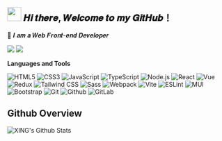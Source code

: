 <h2 ><img src="https://cdn.jsdelivr.net/gh/dmego/images/img/Hi.gif" height="32" /> 𝑯𝒊 𝒕𝒉𝒆𝒓𝒆, 𝑾𝒆𝒍𝒄𝒐𝒎𝒆 𝒕𝒐 𝒎𝒚 𝑮𝒊𝒕𝑯𝒖𝒃！</h2>

🤝 𝑰 𝒂𝒎 𝒂 𝑾𝒆𝒃 𝑭𝒓𝒐𝒏𝒕-𝒆𝒏𝒅 𝑫𝒆𝒗𝒆𝒍𝒐𝒑𝒆𝒓

<p> 
    <a href= "https://www.linkedin.com/in/hsin-ju-hsieh"><img src="https://img.shields.io/badge/-Linkedin-blue?style=flat&logo=Linkedin&logoColor=white&link="https://www.linkedin.com/in/hsin-ju-hsieh"/></a>
    <a href= "mailto:jackjohnton789@gmail.com"><img src="https://img.shields.io/badge/-Gmail-c14438?style=flat&logo=gmail&logoColor=white&link=mailto:jackjohnton789@gmail.com"/></a>
</p>

**Languages and Tools**

![HTML5](https://img.shields.io/badge/-HTML5-000000?style=flat&logo=html5)
![CSS3](https://img.shields.io/badge/-CSS-000000?style=flat&logo=css3)
![JavaScript](https://img.shields.io/badge/-JavaScript-000000?style=flat&logo=javascript)
![TypeScript](https://img.shields.io/badge/-TypeScript-000000?style=flat&logo=typeScript)
![Node.js](https://img.shields.io/badge/-Node.js-000000?style=flat&logo=node.js)
![React](https://img.shields.io/badge/-React-000000?style=flat&logo=react)
![Vue](https://img.shields.io/badge/-Vue-000000?style=flat&logo=vuedotjs)
![Redux](https://img.shields.io/badge/-Redux-000000?style=flat&logo=redux)
![Tailwind CSS](https://img.shields.io/badge/-TailwindCSS-000000?style=flat&logo=tailwindCss)
![Sass](https://img.shields.io/badge/-Sass-000000?style=flat&logo=sass)
![Webpack](https://img.shields.io/badge/-Webpack-000000?style=flat&logo=webpack)
![Vite](https://img.shields.io/badge/-Vite-000000?style=flat&logo=vite)
![ESLint](https://img.shields.io/badge/-ESLint-000000?style=flat&logo=ESLint)
![MUI](https://img.shields.io/badge/-MUI-000000?style=flat&logo=mui)
![Bootstrap](https://img.shields.io/badge/-Bootstrap-000000?style=flat&logo=bootstrap)
![Git](https://img.shields.io/badge/-Git-000000?style=flat&logo=git)
![Github](https://img.shields.io/badge/-Github-000000?style=flat&logo=github)
![GitLab](https://img.shields.io/badge/-GitLab-000000?style=flat&logo=gitlab)

## Github Overview

<img align="left" alt="XING's Github Stats" src="https://github-readme-stats.vercel.app/api?username=XING-76&show_icons=true&theme=radical" />
